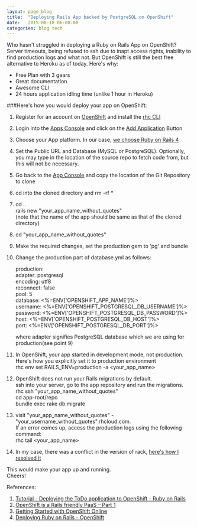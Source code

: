 ```yaml
---
layout: page_blog
title:  "Deploying Rails App backed by PostgreSQL on OpenShift"
date:   2015-08-18 06:00:00
categories: blog tech
---
```


Who hasn't struggled in deploying a Ruby on Rails App on OpenShift? Server timeouts, being refused to ssh due to inapt access rights, inability to find production logs and what not. But OpenShift is still the best free alternative to Heroku as of today. Here's why:
- Free Plan with 3 gears
- Great documentation
- Awesome CLI
- 24 hours application idling time (unlike 1 hour in Heroku)

###Here's how you would deploy your app on OpenShift:
1. Register for an account on [OpenShift](https://www.openshift.com/) and install the [rhc CLI](https://developers.openshift.com/en/getting-started-osx.html)
2. Login into the [Apps Console](https://openshift.redhat.com/app/console/applications) and click on the [Add Application](https://openshift.redhat.com/app/console/application_types) Button
3. Choose your App platform. In our case, [we choose Ruby on Rails 4](https://openshift.redhat.com/app/console/application_type/quickstart!76)
4. Set the Public URL and Database (MySQL or PostgreSQL). Optionally, you may type in the location of the source repo to fetch code from, but this will not be necessary.
5. Go back to the [App Console](https://openshift.redhat.com/app/console/applications) and copy the location of the Git Repository to clone
6. cd into the cloned directory and rm -rf *
7. cd ..  
   rails new "your_app_name_without_quotes"  
   (note that the name of the app should be same as that of the cloned directory)
8. cd "your_app_name_without_quotes"  
9. Make the required changes, set the production gem to 'pg' and bundle
10. Change the production part of database.yml as follows:
    
    production:  
	  adapter: postgresql  
	  encoding: utf8  
	  reconnect: false  
	  pool: 5  
	  database: <%=ENV['OPENSHIFT_APP_NAME']%>  
	  username: <%=ENV['OPENSHIFT_POSTGRESQL_DB_USERNAME']%>  
	  password: <%=ENV['OPENSHIFT_POSTGRESQL_DB_PASSWORD']%>  
	  host:   <%=ENV['OPENSHIFT_POSTGRESQL_DB_HOST']%>  
	  port:   <%=ENV['OPENSHIFT_POSTGRESQL_DB_PORT']%>  

	where adapter signifies PostgreSQL database which we are using for production(see point 9)  
10. In OpenShift, your app started in development mode, not production.
    Here's how you explicitly set it to production environment  
    rhc env set RAILS_ENV=production -a <your_app_name>
11. OpenShift does not run your Rails migrations by default.  
    ssh into your server, go to the app repository and run the migrations.  
		rhc ssh "your_app_name_without_quotes"  
    cd app-root/repo  
    bundle exec rake db:migrate  
12. visit "your_app_name_without_quotes" - "your_username_without_quotes".rhcloud.com.  
    If an error comes up, access the production logs using the following command:  
    rhc tail <your_app_name>
13. In my case, there was a conflict in the version of rack, [here's how I resolved it](http://stackoverflow.com/questions/28346389/ruby-bundle-install-error-on-openshift)

This would make your app up and running.  
Cheers!

References:  
1. [Tutorial - Deploying the ToDo application to OpenShift - Ruby on Rails](http://www.arubystory.com/2013/12/tutorial-todo-rails-openshift.html)  
2. [OpenShift is a Rails friendly PaaS – Part 1](https://blog.openshift.com/openshift-is-a-rails-friendly-paas-part-1/)  
3. [Getting Started with OpenShift Online](https://developers.openshift.com/en/getting-started-overview.html)  
4. [Deploying Ruby on Rails - OpenShift](https://developers.openshift.com/en/ruby-deploying-rails.html)  